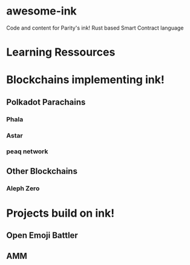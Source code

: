 # awesome-ink
Code and content for Parity's ink! Rust based Smart Contract language

# Learning Ressources

# Blockchains implementing ink!
## Polkadot Parachains
### Phala
### Astar
### peaq network
## Other Blockchains
### Aleph Zero

# Projects build on ink!
## Open Emoji Battler
## AMM

